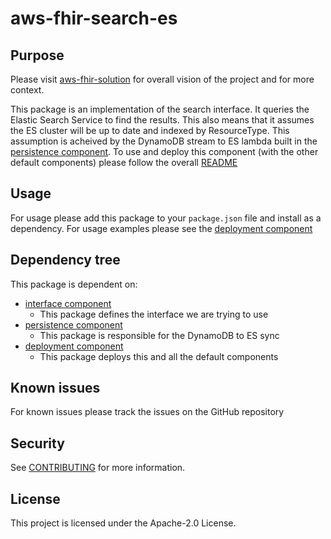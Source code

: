 # aws-fhir-search-es

## Purpose

Please visit [aws-fhir-solution](https://github.com/awslabs/aws-fhir-solution) for overall vision of the project and for more context.

This package is an implementation of the search interface. It queries the Elastic Search Service to find the results. This also means that it assumes the ES cluster will be up to date and indexed by ResourceType. This assumption is acheived by the DynamoDB stream to ES lambda built in the [persistence component](https://github.com/awslabs/aws-fhir-persistence-ddb). To use and deploy this component (with the other default components) please follow the overall [README](https://github.com/awslabs/aws-fhir-solution)

## Usage

For usage please add this package to your `package.json` file and install as a dependency. For usage examples please see the [deployment component](https://github.com/awslabs/aws-fhir-solution)

## Dependency tree

This package is dependent on:

- [interface component](https://github.com/awslabs/aws-fhir-interface)
  - This package defines the interface we are trying to use
- [persistence component](https://github.com/awslabs/aws-fhir-persistence-ddb)
  - This package is responsible for the DynamoDB to ES sync
- [deployment component](https://github.com/awslabs/aws-fhir-solution)
  - This package deploys this and all the default components

## Known issues

For known issues please track the issues on the GitHub repository

## Security

See [CONTRIBUTING](CONTRIBUTING.md#security-issue-notifications) for more information.

## License

This project is licensed under the Apache-2.0 License.
